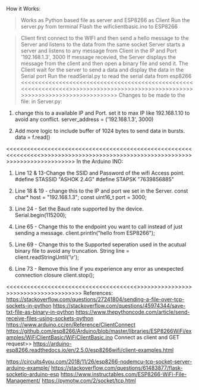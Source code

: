 How it Works:
>Works as Python based file as server and ESP8266 as Client
>Run the server.py from terminal
>Flash the wificlientbasic.ino to ESP8266

>Client first connect to the WIFI and then send a hello message to the Server and listens to the data from the same socket
>Server starts a server and listens to any message from Client in the IP and Port '192.168.1.3', 3000
>If message recevied, the Server displays the message from the client and then open a binary file and send it.
>The Client wait for the server to send a data and display the data in the Serial port
>Run the readSerial.py to read the serial data from esp8266
<<<<<<<<<<<<<<<<<<<<<<<<<<<<<<<<<<<<<<<<<<<<<<<<<<<<<<<<<<<<<<<<>>>>>>>>>>>>>>>>>>>>>>>>>>>>>>>>>>>>>>>>>>>>>>>>>>>>>>>>>>>>>>>>
Changes to be made to the file:
in Server.py:
1. change this to a available IP and Port. set it to max IP like 192.168.1.10 to avoid any conflict.
    server_address = ('192.168.1.3', 3000) 

2. Add more logic to include buffer of 1024 bytes to send data in bursts.
    data = f.read()


<<<<<<<<<<<<<<<<<<<<<<<<<<<<<<<<<<<<<<<<<<<<<<<<<<<<<<<<<<<<<<<<>>>>>>>>>>>>>>>>>>>>>>>>>>>>>>>>>>>>>>>>>>>>>>>>>>>>>>>>>>>>>>>>
In the Arduino INO:
1. Line 12 & 13-Change the SSID and Password of the wifi Access point.
    #define STASSID "ASHOK 2.4G"
    #define STAPSK  "7639856885"

2. Line 18 & 19 - change this to the IP and port we set in the Server.
    const char* host = "192.168.1.3";
    const uint16_t port = 3000;

3. Line 24 - Set the Baud rate supported by the device.
     Serial.begin(115200);

4. Line 65 - Change this to the endpoint you want to call instead of just sending a message.
    client.println("hello from ESP8266");

5. Line 69 - Change this to the Supported seperation used in the acutual binary file to avoid any truncation.
    String line = client.readStringUntil('\r');

6. Line 73 - Remove this line if you experience any error as unexpected connection closure
    client.stop();

<<<<<<<<<<<<<<<<<<<<<<<<<<<<<<<<<<<<<<>>>>>>>>>>>>>>>>>>>>>>>>>>>>>>>>>>>>>>
References:
https://stackoverflow.com/questions/27241804/sending-a-file-over-tcp-sockets-in-python
https://stackoverflow.com/questions/45974344/save-txt-file-as-binary-in-python
https://www.thepythoncode.com/article/send-receive-files-using-sockets-python
https://www.arduino.cc/en/Reference/ClientConnect
https://github.com/esp8266/Arduino/blob/master/libraries/ESP8266WiFi/examples/WiFiClientBasic/WiFiClientBasic.ino
Connect as client and GET request>> https://arduino-esp8266.readthedocs.io/en/2.5.0/esp8266wifi/client-examples.html

https://circuits4you.com/2018/11/26/esp8266-nodemcu-tcp-socket-server-arduino-example/
https://stackoverflow.com/questions/61483877/flask-socketio-arduino-esp
https://www.instructables.com/ESP8266-WiFi-File-Management/
https://pymotw.com/2/socket/tcp.html


